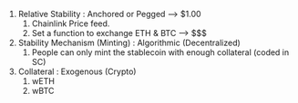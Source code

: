 1. Relative Stability : Anchored or Pegged --> $1.00
    1. Chainlink Price feed.
    2. Set a function to exchange ETH & BTC --> $$$
2. Stability Mechanism (Minting) : Algorithmic (Decentralized)
    1. People can only mint the stablecoin with enough collateral (coded in SC)
3. Collateral : Exogenous (Crypto)
    1. wETH
    2. wBTC

